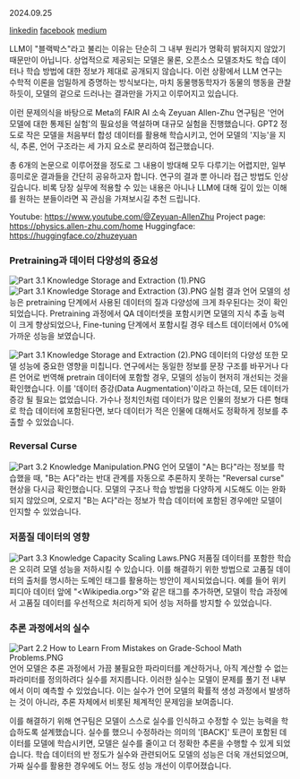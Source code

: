 2024.09.25

[linkedin](https://www.linkedin.com/posts/byeongheon-lee-2b83aa222_llm%EC%9D%B4-%EB%B8%94%EB%9E%99%EB%B0%95%EC%8A%A4%EB%9D%BC%EA%B3%A0-%EB%B6%88%EB%A6%AC%EB%8A%94-%EC%9D%B4%EC%9C%A0%EB%8A%94-%EB%8B%A8%EC%88%9C%ED%9E%88-%EA%B7%B8-%EB%82%B4%EB%B6%80-%EC%9B%90%EB%A6%AC%EA%B0%80-%EB%AA%85%ED%99%95%ED%9E%88-%EB%B0%9D%ED%98%80%EC%A7%80%EC%A7%80-activity-7244739867836874755-wE4A?utm_source=share&utm_medium=member_desktop)
[facebook](https://www.facebook.com/share/p/17SFHesvxf/)
[medium](https://medium.com/@simple0314/physics-of-language-model-39284ee10923)

LLM이 "블랙박스"라고 불리는 이유는 단순히 그 내부 원리가 명확히 밝혀지지 않았기 때문만이 아닙니다. 상업적으로 제공되는 모델은 물론, 오픈소스 모델조차도 학습 데이터나 학습 방법에 대한 정보가 제대로 공개되지 않습니다. 이런 상황에서 LLM 연구는 수학적 이론을 엄밀하게 증명하는 방식보다는, 마치 동물행동학자가 동물의 행동을 관찰하듯이, 모델의 겉으로 드러나는 결과만을 가지고 이루어지고 있습니다.

이런 문제의식을 바탕으로 Meta의 FAIR AI 소속 Zeyuan Allen-Zhu 연구팀은 '언어 모델에 대한 통제된 실험'의 필요성을 역설하며 대규모 실험을 진행했습니다. GPT2 정도로 작은 모델을 처음부터 합성 데이터를 활용해 학습시키고, 언어 모델의 '지능'을 지식, 추론, 언어 구조라는 세 가지 요소로 분리하여 접근했습니다.

총 6개의 논문으로 이루어졌을 정도로 그 내용이 방대해 모두 다루기는 어렵지만, 일부 흥미로운 결과들을 간단히 공유하고자 합니다. 연구의 결과 뿐 아니라 접근 방법도 인상 깊습니다. 비록 당장 실무에 적용할 수 있는 내용은 아니나 LLM에 대해 깊이 있는 이해를 원하는 분들이라면 꼭 관심을 가져보시길 추천 드립니다.

Youtube: https://www.youtube.com/@Zeyuan-AllenZhu
Project page: https://physics.allen-zhu.com/home
Huggingface: https://huggingface.co/zhuzeyuan

### Pretraining과 데이터 다양성의 중요성
![Part 3.1 Knowledge Storage and Extraction (1).PNG](<Part 3.1 Knowledge Storage and Extraction (1).PNG>)
![Part 3.1 Knowledge Storage and Extraction (3).PNG](<Part 3.1 Knowledge Storage and Extraction (3).PNG>)
실험 결과 언어 모델의 성능은 pretraining 단계에서 사용된 데이터의 질과 다양성에 크게 좌우된다는 것이 확인되었습니다. Pretraining 과정에서 QA 데이터셋을 포함시키면 모델의 지식 추출 능력이 크게 향상되었으나, Fine-tuning 단계에서 포함시킬 경우 테스트 데이터에서 0%에 가까운 성능을 보였습니다. 

![Part 3.1 Knowledge Storage and Extraction (2).PNG](<Part 3.1 Knowledge Storage and Extraction (2).PNG>)
데이터의 다양성 또한 모델 성능에 중요한 영향을 미칩니다. 연구에서는 동일한 정보를 문장 구조를 바꾸거나 다른 언어로 번역해 pretrain 데이터에 포함할 경우, 모델의 성능이 현저히 개선되는 것을 확인했습니다. 이를 '데이터 증강(Data Augmentation)'이라고 하는데, 모든 데이터가 증강 될 필요는 없었습니다. 가수나 정치인처럼 데이터가 많은 인물의 정보가 다른 형태로 학습 데이터에 포함된다면, 보다 데이터가 적은 인물에 대해서도 정확하게 정보를 추출할 수 있었습니다. 

### Reversal Curse 
![Part 3.2 Knowledge Manipulation.PNG](<Part 3.2 Knowledge Manipulation.PNG>)
언어 모델이 "A는 B다"라는 정보를 학습했을 때, "B는 A다"라는 반대 관계를 자동으로 추론하지 못하는 "Reversal curse" 현상을 다시금 확인했습니다. 모델의 구조나 학습 방법을 다양하게 시도해도 이는 완화되지 않았으며, 오로지 "B는 A다"라는 정보가 학습 데이터에 포함된 경우에만 모델이 인지할 수 있었습니다. 

### 저품질 데이터의 영향
![Part 3.3 Knowledge Capacity Scaling Laws.PNG](<Part 3.3 Knowledge Capacity Scaling Laws.PNG>)
저품질 데이터를 포함한 학습은 오히려 모델 성능을 저하시킬 수 있습니다. 이를 해결하기 위한 방법으로 고품질 데이터의 출처를 명시하는 도메인 태그를 활용하는 방안이 제시되었습니다. 예를 들어 위키피디아 데이터 앞에 "<Wikipedia.org>"와 같은 태그를 추가하면, 모델이 학습 과정에서 고품질 데이터를 우선적으로 처리하게 되어 성능 저하를 방지할 수 있었습니다.

### 추론 과정에서의 실수
![Part 2.2 How to Learn From Mistakes on Grade-School Math Problems.PNG](<Part 2.2 How to Learn From Mistakes on Grade-School Math Problems.PNG>)
언어 모델은 추론 과정에서 가끔 불필요한 파라미터를 계산하거나, 아직 계산할 수 없는 파라미터를 정의하려다 실수를 저지릅니다. 이러한 실수는 모델이 문제를 풀기 전 내부에서 이미 예측할 수 있었습니다. 이는 실수가 언어 모델의 확률적 생성 과정에서 발생하는 것이 아니라, 추론 자체에서 비롯된 체계적인 문제임을 보여줍니다.

이를 해결하기 위해 연구팀은 모델이 스스로 실수를 인식하고 수정할 수 있는 능력을 학습하도록 설계했습니다. 실수를 했으니 수정하라는 의미의 '[BACK]' 토큰이 포함된 데이터를 모델에 학습시키면, 모델은 실수를 줄이고 더 정확한 추론을 수행할 수 있게 되었습니다. 학습 데이터의 반 정도가 실수와 관련되어도 모델의 성능은 더욱 개선되었으며, 가짜 실수를 활용한 경우에도 어느 정도 성능 개선이 이루어졌습니다.
